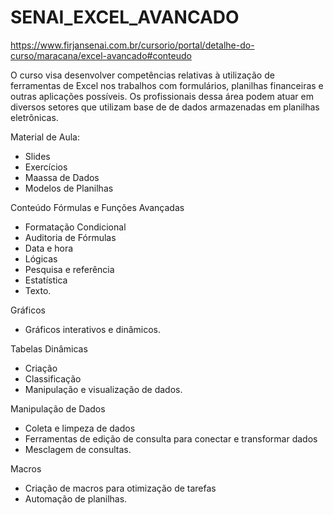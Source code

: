 # SENAI_EXCEL_AVANCADO
https://www.firjansenai.com.br/cursorio/portal/detalhe-do-curso/maracana/excel-avancado#conteudo

O curso visa desenvolver competências relativas à utilização de ferramentas de Excel nos trabalhos com formulários, planilhas financeiras e outras aplicações possíveis. Os profissionais dessa área podem atuar em diversos setores que utilizam base de de dados armazenadas em planilhas eletrônicas. 

Material de Aula:
- Slides
- Exercícios
- Maassa de Dados
- Modelos de Planilhas 


Conteúdo
Fórmulas e Funções Avançadas
- Formatação Condicional
- Auditoria de Fórmulas
- Data e hora
- Lógicas
- Pesquisa e referência
- Estatística
- Texto.

Gráficos
- Gráficos interativos e dinâmicos.

Tabelas Dinâmicas
- Criação
- Classificação
- Manipulação e visualização de dados.

Manipulação de Dados
- Coleta e limpeza de dados
- Ferramentas de edição de consulta para conectar e transformar dados
- Mesclagem de consultas.

Macros
- Criação de macros para otimização de tarefas
- Automação de planilhas.
